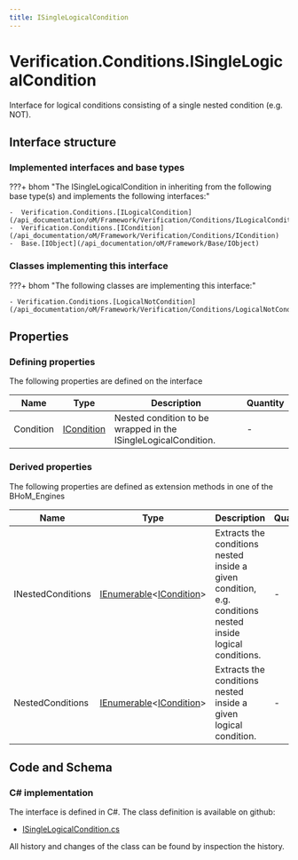 ```yaml
---
title: ISingleLogicalCondition
---
```


# Verification.Conditions.ISingleLogicalCondition

Interface for logical conditions consisting of a single nested condition (e.g. NOT).

## Interface structure

### Implemented interfaces and base types

???+ bhom "The ISingleLogicalCondition in inheriting from the following base type(s) and implements the following interfaces:"

    -  Verification.Conditions.[ILogicalCondition](/api_documentation/oM/Framework/Verification/Conditions/ILogicalCondition)
    -  Verification.Conditions.[ICondition](/api_documentation/oM/Framework/Verification/Conditions/ICondition)
    -  Base.[IObject](/api_documentation/oM/Framework/Base/IObject)


### Classes implementing this interface

???+ bhom "The following classes are implementing this interface:"

    - Verification.Conditions.[LogicalNotCondition](/api_documentation/oM/Framework/Verification/Conditions/LogicalNotCondition)


## Properties



### Defining properties

The following properties are defined on the interface

| Name             | Type             | Description      | Quantity         |
|------------------|------------------|------------------|------------------|
| Condition | [ICondition](/api_documentation/oM/Framework/Verification/Conditions/ICondition) | Nested condition to be wrapped in the ISingleLogicalCondition. | - |


### Derived properties

The following properties are defined as extension methods in one of the BHoM_Engines

| Name             | Type             | Description      | Quantity         | Engine           |
|------------------|------------------|------------------|------------------|------------------|
| INestedConditions | [IEnumerable](https://learn.microsoft.com/en-us/dotnet/api/System.Collections.Generic.IEnumerable-1?view=netstandard-2.0)&lt;[ICondition](/api_documentation/oM/Framework/Verification/Conditions/ICondition)&gt; | Extracts the conditions nested inside a given condition, e.g. conditions nested inside logical conditions. | - | Verification_Engine |
| NestedConditions | [IEnumerable](https://learn.microsoft.com/en-us/dotnet/api/System.Collections.Generic.IEnumerable-1?view=netstandard-2.0)&lt;[ICondition](/api_documentation/oM/Framework/Verification/Conditions/ICondition)&gt; | Extracts the conditions nested inside a given logical condition. | - | Verification_Engine |


## Code and Schema

### C# implementation

The interface is defined in C#. The class definition is available on github:

- [ISingleLogicalCondition.cs](https://github.com/BHoM/BHoM/blob/develop/Verification_oM/Conditions/Interfaces/ISingleLogicalCondition.cs)

All history and changes of the class can be found by inspection the history.
